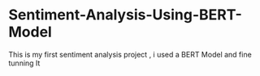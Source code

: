    # Sentiment-Analysis-Using-BERT-Model
This is my first sentiment analysis project , i used a BERT Model and fine tunning It  
   
   
      
           
    
             
               
        
   
 
